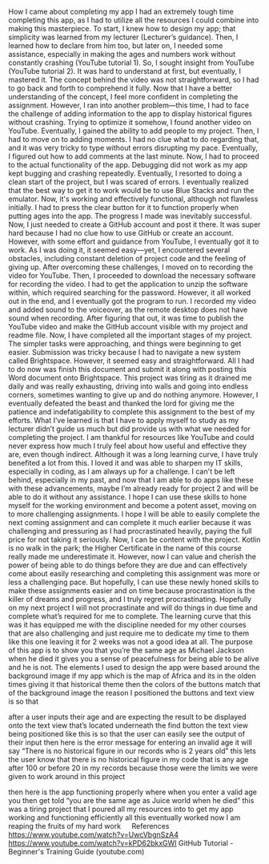 How I came about completing my app
I had an extremely tough time completing this app, as I had to utilize all the resources I could combine into making this masterpiece. To start, I knew how to design my app; that simplicity was learned from my lecturer (Lecturer’s guidance). Then, I learned how to declare from him too, but later on, I needed some assistance, especially in making the ages and numbers work without constantly crashing (YouTube tutorial 1). So, I sought insight from YouTube (YouTube tutorial 2). It was hard to understand at first, but eventually, I mastered it. The concept behind the video was not straightforward, so I had to go back and forth to comprehend it fully. Now that I have a better understanding of the concept, I feel more confident in completing the assignment. However, I ran into another problem—this time, I had to face the challenge of adding information to the app to display historical figures without crashing. Trying to optimize it somehow, I found another video on YouTube. Eventually, I gained the ability to add people to my project.
Then, I had to move on to adding moments. I had no clue what to do regarding that, and it was very tricky to type without errors disrupting my pace. Eventually, I figured out how to add comments at the last minute. Now, I had to proceed to the actual functionality of the app. Debugging did not work as my app kept bugging and crashing repeatedly. Eventually, I resorted to doing a clean start of the project, but I was scared of errors. I eventually realized that the best way to get it to work would be to use Blue Stacks and run the emulator. Now, it's working and effectively functional, although not flawless initially. I had to press the clear button for it to function properly when putting ages into the app. The progress I made was inevitably successful.
Now, I just needed to create a GitHub account and post it there. It was super hard because I had no clue how to use GitHub or create an account. However, with some effort and guidance from YouTube, I eventually got it to work. As I was doing it, it seemed easy—yet, I encountered several obstacles, including constant deletion of project code and the feeling of giving up. After overcoming these challenges, I moved on to recording the video for YouTube.
Then, I proceeded to download the necessary software for recording the video. I had to get the application to unzip the software within, which required searching for the password. However, it all worked out in the end, and I eventually got the program to run. I recorded my video and added sound to the voiceover, as the remote desktop does not have sound when recording. After figuring that out, it was time to publish the YouTube video and make the GitHub account visible with my project and readme file.
Now, I have completed all the important stages of my project. The simpler tasks were approaching, and things were beginning to get easier. Submission was tricky because I had to navigate a new system called Brightspace. However, it seemed easy and straightforward. All I had to do now was finish this document and submit it along with posting this Word document onto Brightspace.
This project was tiring as it drained me daily and was really exhausting, driving into walls and going into endless corners, sometimes wanting to give up and do nothing anymore. However, I eventually defeated the beast and thanked the lord for giving me the patience and indefatigability to complete this assignment to the best of my efforts. What I’ve learned is that I have to apply myself to study as my lecturer didn’t guide us much but did provide us with what we needed for completing the project. I am thankful for resources like YouTube and could never express how much I truly feel about how useful and effective they are, even though indirect. Although it was a long learning curve, I have truly benefited a lot from this. I loved it and was able to sharpen my IT skills, especially in coding, as I am always up for a challenge. I can't be left behind, especially in my past, and now that I am able to do apps like these with these advancements, maybe I’m already ready for project 2 and will be able to do it without any assistance. I hope I can use these skills to hone myself for the working environment and become a potent asset, moving on to more challenging assignments. I hope I will be able to easily complete the next coming assignment and can complete it much earlier because it was challenging and pressuring as I had procrastinated heavily, paying the full price for not taking it seriously. Now, I can be content with the project. Kotlin is no walk in the park; the Higher Certificate in the name of this course really made me underestimate it. However, now I can value and cherish the power of being able to do things before they are due and can effectively come about easily researching and completing this assignment was more or less a challenging pace. But hopefully, I can use these newly honed skills to make these assignments easier and on time because procrastination is the killer of dreams and progress, and I truly regret procrastinating. Hopefully on my next project I will not procrastinate and will do things in due time and complete what’s required for me to complete. The learning curve that this was it has equipped me with the discipline needed for my other courses that are also challenging and just require me to dedicate my time to them like this one leaving it for 2 weeks was not a good idea at all. The purpose of this app is to show you that you’re the same age as Michael Jackson when he died it gives you a sense of peacefulness for being able to be alive and he is not. 
The elements I used to design the app were based around the background image if my app which is the map of Africa and its in the olden times giving it that historical theme then the colors of the buttons match that of the background image the reason I positioned the buttons and text view is so that 











after a user inputs their age and are expecting the result to be displayed onto the text view that’s located underneath the find button the text view being positioned like this is so that the user can easily see the output of their input then here is the error message for entering an invalid age
it will say “There is no historical figure in our records who is 2 years old” this lets the user know that there is no historical figure in my code that is any age after 100 or before 20 in my records because those were the limits we were given to work around in this project 



then here is the app functioning properly where when you enter a valid age you then get told 
“you are the same age as Juice world when he died” this was a tiring project that I poured all my resources into to get my app working and functioning efficiently all this eventually worked now I am reaping the fruits of my hard work  
References 
https://www.youtube.com/watch?v=UwcVbgnSzA4
https://www.youtube.com/watch?v=kPD62bkxGWI
GitHub Tutorial - Beginner's Training Guide (youtube.com)


